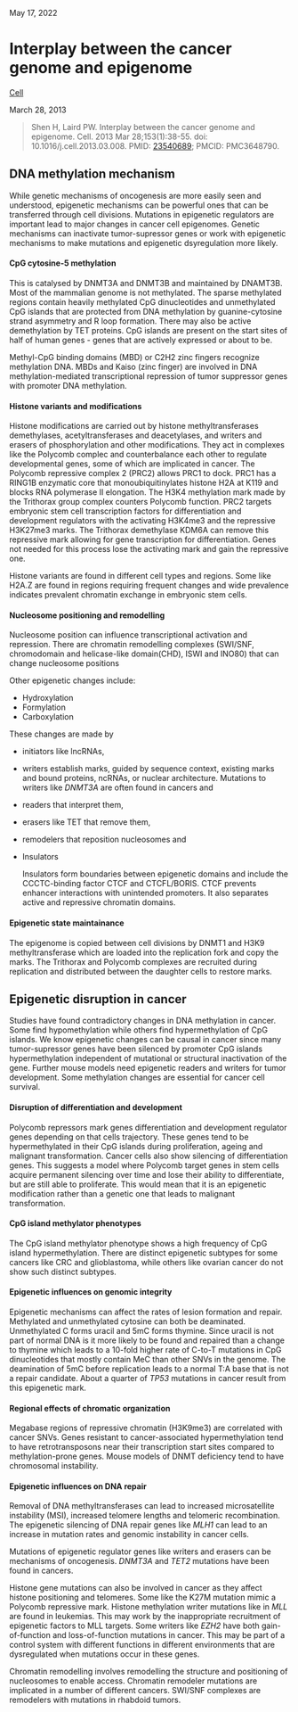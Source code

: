May 17, 2022

# Interplay between the cancer genome and epigenome

[Cell](https://www.sciencedirect.com/science/article/pii/S0092867413002961?via%3Dihub)

March 28, 2013

> Shen H, Laird PW. Interplay between the cancer genome and epigenome. Cell.
> 2013 Mar 28;153(1):38-55. doi: 10.1016/j.cell.2013.03.008. PMID: [23540689](https://pubmed.ncbi.nlm.nih.gov/23540689/); PMCID: PMC3648790.

## DNA methylation mechanism

While genetic mechanisms of oncogenesis are more easily seen and understood,
epigenetic mechanisms can be powerful ones that can be transferred through
cell divisions. Mutations in epigenetic regulators are important lead to major
changes in cancer cell epigenomes. Genetic mechanisms can inactivate
tumor-supressor genes or work with epigenetic mechanisms to make mutations and
epigenetic dsyregulation more likely.


####  CpG cytosine-5 methylation

This is catalysed by DNMT3A and DNMT3B and maintained by DNAMT3B. Most of the
mammalian genome is not methylated. The sparse methylated regions contain
heavily methylated CpG dinucleotides and unmethylated CpG islands that are
protected from DNA methylation by guanine-cytosine strand asymmetry and R loop
formation. There may also be active demethylation by TET proteins. CpG islands
are present on the start sites of half of human genes - genes that are actively
expressed or about to be.

Methyl-CpG binding domains (MBD) or C2H2 zinc fingers recognize methylation DNA.
MBDs and Kaiso (zinc finger) are involved in DNA methylation-mediated
transcriptional repression of tumor suppressor genes with promoter DNA
methylation.

#### Histone variants and modifications

Histone modifications are carried out by histone methyltransferases 
demethylases, acetyltransferases and deacetylases, and writers and erasers of
phosphorylation and other modifications. They act in complexes like the Polycomb
complec and counterbalance each other to regulate developmental genes, some of
which are implicated in cancer. The Polycomb repressive complex 2 (PRC2) allows
PRC1 to dock. PRC1 has a RING1B enzymatic core that monoubiquitinylates histone
H2A at K119 and blocks RNA polymerase II elongation. The H3K4 methylation mark
made by the Trithorax group complex counters Polycomb function. PRC2 targets
embryonic stem cell transcription factors for differentiation and development
regulators with the activating H3K4me3 and the repressive H3K27me3 marks. The
Trithorax demethylase KDM6A can remove this repressive mark allowing for gene
transcription for differentiation. Genes not needed for this process lose the
activating mark and gain the repressive one.

Histone variants are found in different cell types and regions. Some like H2A.Z
are found in regions requiring frequent changes and wide prevalence indicates
prevalent chromatin exchange in embryonic stem cells.

#### Nucleosome positioning and remodelling

Nucleosome position can influence transcriptional activation and repression.
There are chromatin remodelling complexes (SWI/SNF, chromodomain and
helicase-like domain(CHD), ISWI and INO80) that can change nucleosome positions


Other epigenetic changes include:

- Hydroxylation
- Formylation
- Carboxylation

These changes are made by

- initiators like lncRNAs,
- writers establish marks, guided by sequence context, existing marks
  and bound proteins, ncRNAs, or nuclear architecture. Mutations to writers
  like *DNMT3A* are often found in cancers and  
- readers that interpret them,
- erasers like TET that remove them,
- remodelers that reposition nucleosomes and 
- Insulators 

    Insulators form boundaries between epigenetic domains and include the
    CCCTC-binding factor CTCF and CTCFL/BORIS. CTCF prevents enhancer
    interactions with unintended promoters. It also separates active and
    repressive chromatin domains.

#### Epigenetic state maintainance

The epigenome is copied between cell divisions by DNMT1 and H3K9
methyltransferase which are loaded into the replication fork and copy the marks.
The Trithorax and Polycomb complexes are recruited during replication and
distributed between the daughter cells to restore marks.

## Epigenetic disruption in cancer

Studies have found contradictory changes in DNA methylation  in cancer. Some
find hypomethylation while others find hypermethylation of CpG islands. We know
epigenetic changes can be causal in cancer since many tumor-supressor genes have
been silenced by promoter CpG islands hypermethylation independent of mutational
or structural inactivation of the gene. Further mouse models need epigenetic
readers and writers for tumor development. Some methylation changes are
essential for cancer cell survival.

#### Disruption of differentiation and development

Polycomb repressors mark genes differentiation and development regulator genes
depending on that cells trajectory. These genes tend to be hypermethylated in
their CpG islands during proliferation, ageing and malignant
transformation. Cancer cells also show silencing of differentiation genes. This
suggests a model where Polycomb target genes in stem cells acquire permanent
silencing over time and lose their ability to differentiate, but are still able
to proliferate. This would mean that it is an epigenetic modification rather
than a genetic one that leads to malignant transformation.

#### CpG island methylator phenotypes 

The CpG island methylator phenotype shows a high frequency of CpG island
hypermethylation. There are distinct epigenetic subtypes for some cancers like
CRC and glioblastoma, while others like ovarian cancer do not show such distinct
subtypes.

#### Epigenetic influences on genomic integrity

Epigenetic mechanisms can affect the rates of lesion formation and repair.
Methylated and unmethylated cytosine can both be deaminated. Unmethylated C
forms uracil and 5mC forms thymine. Since uracil is not part of normal DNA is
it more likely to be found and repaired than a change to thymine which leads to
a 10-fold higher rate of C-to-T mutations in CpG dinucleotides that mostly
contain MeC than other SNVs in the genome. The deamination of 5mC before
replication leads to a normal T:A base that is not a repair candidate. About a
quarter of *TP53* mutations in cancer result from this epigenetic mark.

#### Regional effects of chromatic organization

Megabase regions of repressive chromatin (H3K9me3) are correlated with cancer
SNVs. Genes resistant to cancer-associated hypermethylation tend to have
retrotransposons near their transcription start sites compared to
methylation-prone genes. Mouse models of DNMT deficiency tend to have
chromosomal instability.

#### Epigenetic influences on DNA repair

Removal of DNA methyltransferases can lead to increased microsatellite
instability (MSI), increased telomere lengths and telomeric recombination. The
epigenetic silencing of DNA repair genes like *MLH1* can lead to an increase in
mutation rates and genomic instability in cancer cells.

Mutations of epigenetic regulator genes like writers and erasers can be
mechanisms of oncogenesis. *DNMT3A* and *TET2* mutations have been found in
cancers. 

Histone gene mutations can also be involved in cancer as they affect histone
positioning and telomeres. Some like the K27M mutation mimic a Polycomb
repressive mark. Histone methylation writer mutations like in *MLL* are found in
leukemias. This may work by the inappropriate recruitment of epigenetic factors
to MLL targets. Some writers like *EZH2* have both gain-of-function and
loss-of-function mutations in cancer. This may be part of a control system with
different functions in different environments that are dysregulated when
mutations occur in these genes.

Chromatin remodelling involves remodelling the structure and
positioning of nucleosomes to enable access. Chromatin remodeler mutations are
implicated in a number of different cancers. SWI/SNF complexes are remodelers
with mutations in rhabdoid tumors.
